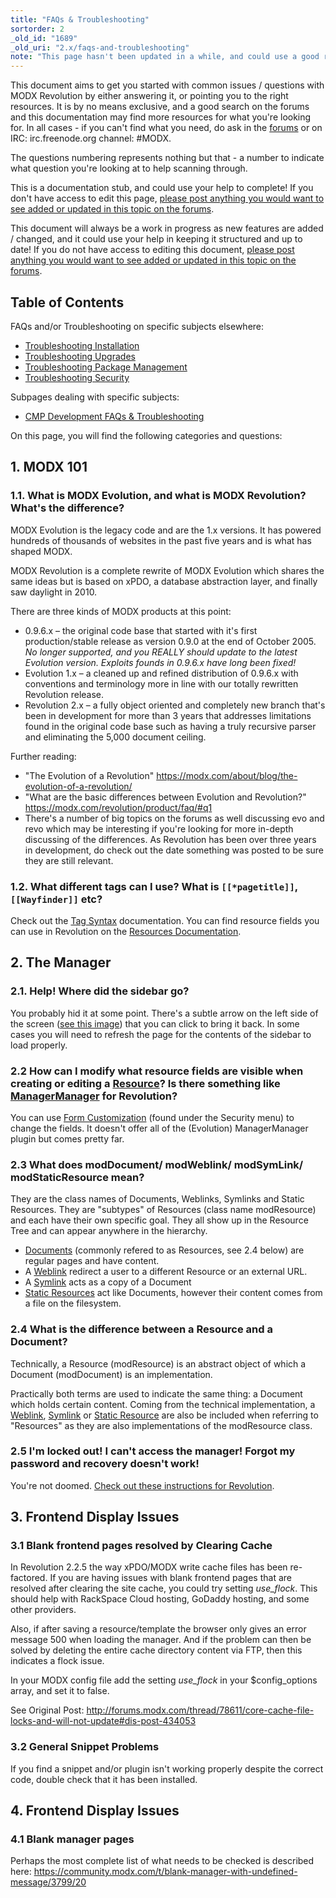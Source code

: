 ```yaml
---
title: "FAQs & Troubleshooting"
sortorder: 2
_old_id: "1689"
_old_uri: "2.x/faqs-and-troubleshooting"
note: "This page hasn't been updated in a while, and could use a good review."
---
```


This document aims to get you started with common issues / questions with MODX Revolution by either answering it, or pointing you to the right resources. It is by no means exclusive, and a good search on the forums and this documentation may find more resources for what you're looking for. In all cases - if you can't find what you need, do ask in the [forums](http://forums.modx.com) or on IRC: irc.freenode.org channel: #MODX.

The questions numbering represents nothing but that - a number to indicate what question you're looking at to help scanning through.

This is a documentation stub, and could use your help to complete! If you don't have access to edit this page, [please post anything you would want to see added or updated in this topic on the forums](http://forums.modx.com/thread/72123/faqs-troubleshooting-on-the-rtfm).

This document will always be a work in progress as new features are added / changed, and it could use your help in keeping it structured and up to date! If you do not have access to editing this document, [please post anything you would want to see added or updated in this topic on the forums](http://forums.modx.com/thread/72123/faqs-troubleshooting-on-the-rtfm).

## Table of Contents

FAQs and/or Troubleshooting on specific subjects elsewhere:

- [Troubleshooting Installation](getting-started/installation/troubleshooting "Troubleshooting Installation")
- [Troubleshooting Upgrades](getting-started/maintenance/upgrading/troubleshooting "Troubleshooting Upgrades")
- [Troubleshooting Package Management](building-sites/extras/troubleshooting "Troubleshooting Package Management")
- [Troubleshooting Security](building-sites/client-proofing/security/troubleshooting-security "Troubleshooting Security")

Subpages dealing with specific subjects:

- [CMP Development FAQs & Troubleshooting](extending-modx/custom-manager-pages/troubleshooting "CMP Development FAQs & Troubleshooting")

On this page, you will find the following categories and questions:

## 1. MODX 101

### 1.1. What is MODX Evolution, and what is MODX Revolution? What's the difference?

MODX Evolution is the legacy code and are the 1.x versions. It has powered hundreds of thousands of websites in the past five years and is what has shaped MODX.

MODX Revolution is a complete rewrite of MODX Evolution which shares the same ideas but is based on xPDO, a database abstraction layer, and finally saw daylight in 2010.

There are three kinds of MODX products at this point:

- 0.9.6.x – the original code base that started with it's first production/stable release as version 0.9.0 at the end of October 2005. _No longer supported, and you REALLY should update to the latest Evolution version. Exploits founds in 0.9.6.x have long been fixed!_
- Evolution 1.x – a cleaned up and refined distribution of 0.9.6.x with conventions and terminology more in line with our totally rewritten Revolution release.
- Revolution 2.x – a fully object oriented and completely new branch that's been in development for more than 3 years that addresses limitations found in the original code base such as having a truly recursive parser and eliminating the 5,000 document ceiling.

Further reading:

- "The Evolution of a Revolution" <https://modx.com/about/blog/the-evolution-of-a-revolution/>
- "What are the basic differences between Evolution and Revolution?" <https://modx.com/revolution/product/faq/#q1>
- There's a number of big topics on the forums as well discussing evo and revo which may be interesting if you're looking for more in-depth discussing of the differences. As Revolution has been over three years in development, do check out the date something was posted to be sure they are still relevant.

### 1.2. What different tags can I use? What is `[[*pagetitle]]`, `[[Wayfinder]]` etc?

Check out the [Tag Syntax](building-sites/tag-syntax "Tag Syntax") documentation. You can find resource fields you can use in Revolution on the [Resources Documentation](building-sites/resources "Resources").

## 2. The Manager

### 2.1. Help! Where did the sidebar go?

You probably hid it at some point. There's a subtle arrow on the left side of the screen ([see this image](subtlearrow.PNG)) that you can click to bring it back. In some cases you will need to refresh the page for the contents of the sidebar to load properly.

### 2.2 How can I modify what resource fields are visible when creating or editing a [Resource](building-sites/resources "Resource")? Is there something like [ManagerManager](https://modx.com/extras/package/managermanager) for Revolution?

You can use [Form Customization](building-sites/client-proofing/form-customization "Form Customization") (found under the Security menu) to change the fields. It doesn't offer all of the (Evolution) ManagerManager plugin but comes pretty far.

### 2.3 What does modDocument/ modWeblink/ modSymLink/ modStaticResource mean?

They are the class names of Documents, Weblinks, Symlinks and Static Resources. They are "subtypes" of Resources (class name modResource) and each have their own specific goal. They all show up in the Resource Tree and can appear anywhere in the hierarchy.

- [Documents](building-sites/resources "Resources") (commonly refered to as Resources, see 2.4 below) are regular pages and have content.
- A [Weblink](building-sites/resources/weblink "Weblink") redirect a user to a different Resource or an external URL.
- A [Symlink](building-sites/resources/symlink "Symlink") acts as a copy of a Document
- [Static Resources](building-sites/resources/static-resource "Static Resource") act like Documents, however their content comes from a file on the filesystem.

### 2.4 What is the difference between a Resource and a Document?

Technically, a Resource (modResource) is an abstract object of which a Document (modDocument) is an implementation.

Practically both terms are used to indicate the same thing: a Document which holds certain content. Coming from the technical implementation, a [Weblink](building-sites/resources/weblink "Weblink"), [Symlink](building-sites/resources/symlink "Symlink") or [Static Resource](building-sites/resources/static-resource "Static Resource") are also be included when referring to "Resources" as they are also implementations of the modResource class.

### 2.5 I'm locked out! I can't access the manager! Forgot my password and recovery doesn't work!

You're not doomed. [Check out these instructions for Revolution](building-sites/client-proofing/security/troubleshooting-security/resetting-a-user-password-manually "Resetting a User Password Manually").

## 3. Frontend Display Issues

### 3.1 Blank frontend pages resolved by Clearing Cache

In Revolution 2.2.5 the way xPDO/MODX write cache files has been re-factored. If you are having issues with blank frontend pages that are resolved after clearing the site cache, you could try setting _use\_flock_. This should help with RackSpace Cloud hosting, GoDaddy hosting, and some other providers. 

Also, if after saving a resource/template the browser only gives an error message 500 when loading the manager. And if the problem can then be solved by deleting the entire cache directory content via FTP, then this indicates a flock issue.

In your MODX config file add the setting _use\_flock_ in your $config\_options array, and set it to false.

See Original Post: <http://forums.modx.com/thread/78611/core-cache-file-locks-and-will-not-update#dis-post-434053>

### 3.2 General Snippet Problems

If you find a snippet and/or plugin isn't working properly despite the correct code, double check that it has been installed.

## 4. Frontend Display Issues

### 4.1 Blank manager pages

Perhaps the most complete list of what needs to be checked is described here: <https://community.modx.com/t/blank-manager-with-undefined-message/3799/20> 
